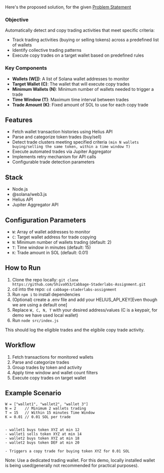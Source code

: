 Here's the proposed solution, for the given [Problem Statement](https://docs.google.com/document/d/19mZaFCUWOlGaoFU3a2ZDtDCswQMpsWXsGDGtzM2MdWI/edit?tab=t.0#heading=h.ll7ihqhh5v48)


### Objective

Automatically detect and copy trading activities that meet specific criteria:
- Track trading activities (buying or selling tokens) across a predefined list of wallets
- Identify collective trading patterns
- Execute copy trades on a target wallet based on predefined rules

### Key Components

- **Wallets (W[])**: A list of Solana wallet addresses to monitor
- **Target Wallet (C)**: The wallet that will execute copy trades
- **Minimum Wallets (N)**: Minimum number of wallets needed to trigger a trade
- **Time Window (T)**: Maximum time interval between trades
- **Trade Amount (K)**: Fixed amount of SOL to use for each copy trade

## Features

- Fetch wallet transaction histories using Helius API
- Parse and categorize token trades (buy/sell)
- Detect trade clusters meeting specified criteria `(min N wallets buying/selling the same token, within a time window T)`
- Execute automated trades via Jupiter Aggregator
- Implements retry mechanism for API calls
- Configurable trade detection parameters

## Stack

- Node.js
- @solana/web3.js
- Helius API
- Jupiter Aggregator API


## Configuration Parameters

- `W`: Array of wallet addresses to monitor
- `C`: Target wallet address for trade copying
- `N`: Minimum number of wallets trading (default: 2)
- `T`: Time window in minutes (default: 15)
- `K`: Trade amount in SOL (default: 0.01)

## How to Run

1. Clone the repo locally: `git clone https://github.com/Shiva953/Cabbage-Staderlabs-Assignment.git`
2. cd into the repo: `cd cabbage-staderlabs-assignment`
3. Run `npm i` to install dependencies
4. (Optional) create a .env file and add your HELIUS_API_KEY[Even though we are using a default one]
5. Replace `W, C, N, T` with your desired address/values (C is a keypair, for demo we have used local wallet)
6. Run `node src/index.js`

This should log the eligible trades and the elgibile copy trade activity.

## Workflow

1. Fetch transactions for monitored wallets
2. Parse and categorize trades
3. Group trades by token and activity
4. Apply time window and wallet count filters
5. Execute copy trades on target wallet

## Example Scenario

```
W = ["wallet1", "wallet2", "wallet 3"]
N = 2    // Minimum 2 wallets trading
T = 15   // Within 15 minutes Time Window
K = 0.01 // 0.01 SOL per trade


- wallet1 buys token XYZ at min 12
- wallet1 sells token XYZ at min 14
- wallet2 buys token XYZ at min 18
- wallet2 buys token DEF at min 20

- Triggers a copy trade for buying token XYZ for 0.01 SOL
```


Note: Use a dedicated trading wallet. For this demo, locally installed wallet is being used(generally not recommended for practical purposes).